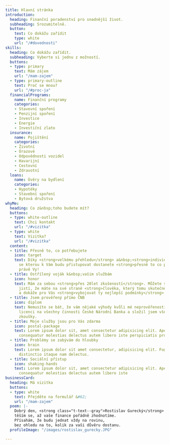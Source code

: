 ```yaml
---
title: Hlavní stránka
introduction:
  heading: Finanční poradenství pro snadnější život.
  subheading: Srozumitelně.
  button:
    text: Co dokážu zařídit
    type: white
    url: "/#dovednosti"
skills:
  heading: Co dokážu zařídit.
  subheading: Vyberte si jednu z možností.
  buttons:
  - type: primary
    text: Mám zájem
    url: "/mam-zajem"
  - type: primary-outline
    text: Proč se mnou?
    url: "/#proc-ja"
  financialPrograms:
    name: Finanční programy
    categories:
    - Stavevní spoření
    - Penzijní spoření
    - Investice
    - Energie
    - Investiční zlato
  insurance:
    name: Pojištění
    categories:
    - Životní
    - Úrazové
    - Odpovědnosti vozidel
    - Havarijní
    - Cestovní
    - Zdravotní
  loans:
    name: Úvěry na bydlení
    categories:
    - Hypotéky
    - Stavební spoření
    - Bytová družstva
whyMe:
  heading: Co z&nbsp;toho budete mít?
  buttons:
  - type: white-outline
    text: Chci kontakt
    url: "/#vizitka"
  - type: white
    text: Vizitka?
    url: "/#vizitka"
  content:
  - title: Přesně to, co potřebujete
    icon: target
    text: Díky <strong>velkému přehledu</strong> a&nbsp;<strong>individualitě</strong>
      se kterou k Vám budu přistupovat dostanete <strong>přesně to co potřebujete</strong>
      právě Vy!
  - title: Ostřílený voják k&nbsp;vašim službám
    icon: honor
    text: Mám za sebou <strong>přes 20let zkušeností</strong>. Můžete si tedy být
      jistí, že máte na své straně <strong>člověka, který tomu skutečně rozumí</strong>
      a dokáže pro Vás <strong>vybojovat ty nejlepší podmínky</strong>.
  - title: Jsem prověřený přímo ČNB
    icon: diplom
    text: Nemusíte se bát, že vám nějaké výhody kvůli mé neprověřenosti uniknou. Mám
      licenci na všechny činnosti České Národní Banka a složil jsem všechny jejich
      zkoušky.
  - title: Moje služby jsou pro Vás zdarma
    icon: postal-package
    text: Lorem ipsum dolor sit, amet consectetur adipisicing elit. Aperiam, placeat
      consequatur molestias delectus autem libero iste perspiciatis provident.
  - title: Problémy se zabývám do hloubky
    icon: brain
    text: Lorem ipsum dolor sit amet consectetur, adipisicing elit. Fugiat rem similique
      distinctio itaque nam delectus.
  - title: Sociální přístup
    icon: shaking-hands
    text: Lorem ipsum dolor sit, amet consectetur adipisicing elit. Aperiam, placeat
      consequatur molestias delectus autem libero iste
businessCard:
  heading: Má vizitka
  buttons:
  - type: white
    text: Přejděte na formulář &#62;
    url: "/mam-zajem"
  poem: |-
    Dobrý den, <strong class="t-text--gray">Rostislav Gurecký</strong> jméno mé,
    těším se, až vaše finance pořádně zhodnotíme.
    Přísahám, že budu jednat vždy na rovinu,
    bez ohledu na to, kolik za vaši důvěru dostanu.
  profileImage: "/images/rostislav_gurecky.JPG"

---
```


